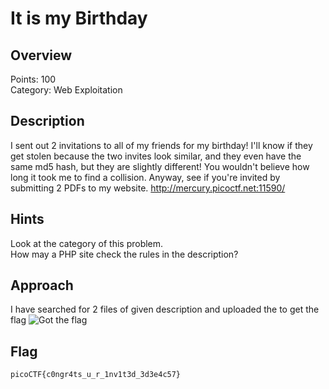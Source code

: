 # It is my Birthday

## Overview
Points: 100  
Category: Web Exploitation

## Description
I sent out 2 invitations to all of my friends for my birthday! I'll know if they get stolen because the two invites look similar, and they even have the same md5 hash, but they are slightly different! You wouldn't believe how long it took me to find a collision. Anyway, see if you're invited by submitting 2 PDFs to my website. http://mercury.picoctf.net:11590/

## Hints
Look at the category of this problem.  
How may a PHP site check the rules in the description?  

## Approach
I have searched for 2 files of given description and uploaded the to get the flag
![ Got the flag](https://cdn.discordapp.com/attachments/776326384355377152/988431539442446417/unknown.png)

## Flag
`picoCTF{c0ngr4ts_u_r_1nv1t3d_3d3e4c57}`
